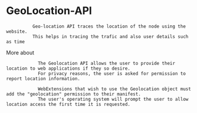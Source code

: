 # GeoLocation-API

              Geo-location API traces the location of the node using the website.
              This helps in tracing the trafic and also user details such as time
              
              
 More about
 
                The Geolocation API allows the user to provide their location to web applications if they so desire.
                For privacy reasons, the user is asked for permission to report location information.

                WebExtensions that wish to use the Geolocation object must add the "geolocation" permission to their manifest.
                The user's operating system will prompt the user to allow location access the first time it is requested.
